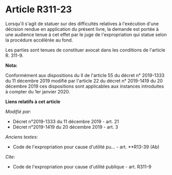 # Article R311-23

Lorsqu'il s'agit de statuer sur des difficultés relatives à l'exécution d'une décision rendue en application du présent
livre, la demande est portée à une audience tenue à cet effet par le juge de l'expropriation qui statue selon la procédure
accélérée au fond.

Les parties sont tenues de constituer avocat dans les conditions de l'article R. 311-9.

**Nota:**

Conformément aux dispositions du II de l'article 55 du décret n° 2019-1333 du 11 décembre 2019 modifié par l'article 22 du
décret n° 2019-1419 du 20 décembre 2019 ces dispositions sont applicables aux instances introduites à compter du 1er janvier
2020.

**Liens relatifs à cet article**

_Modifié par_:

  - Décret n°2019-1333 du 11 décembre 2019 - art. 21
  - Décret n°2019-1419 du 20 décembre 2019 - art. 3

_Anciens textes_:

  - Code de l'expropriation pour cause d'utilité pu... - art. **R13-39 (Ab)

_Cite_:

  - Code de l'expropriation pour cause d'utilité publique - art. R311-9
